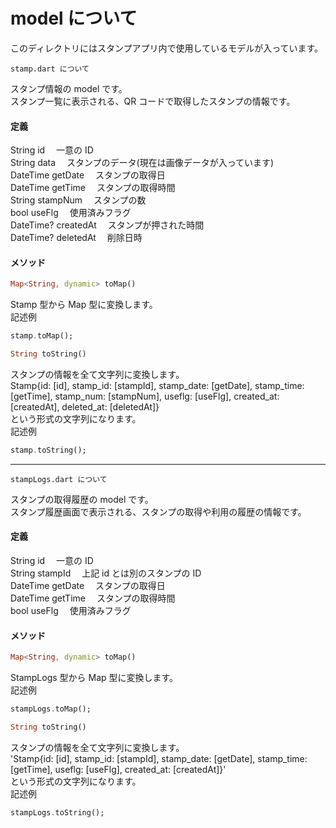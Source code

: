 # model について

このディレクトリにはスタンプアプリ内で使用しているモデルが入っています。

`stamp.dart について`

スタンプ情報の model です。  
スタンプ一覧に表示される、QR コードで取得したスタンプの情報です。

#### 定義

String id 　一意の ID  
String data 　スタンプのデータ(現在は画像データが入っています)  
DateTime getDate 　スタンプの取得日  
DateTime getTime 　スタンプの取得時間  
String stampNum 　スタンプの数  
bool useFlg 　使用済みフラグ  
DateTime? createdAt 　スタンプが押された時間  
DateTime? deletedAt 　削除日時

#### メソッド

```Dart
Map<String, dynamic> toMap()
```

Stamp 型から Map 型に変換します。  
記述例

```Dart
stamp.toMap();
```

```Dart
String toString()
```

スタンプの情報を全て文字列に変換します。  
Stamp{id: [id], stamp_id: [stampId], stamp_date: [getDate], stamp_time: [getTime], stamp_num: [stampNum], useflg: [useFlg], created_at: [createdAt], deleted_at: [deletedAt]}  
という形式の文字列になります。  
記述例

```Dart
stamp.toString();
```

---

`stampLogs.dart について`

スタンプの取得履歴の model です。  
スタンプ履歴画面で表示される、スタンプの取得や利用の履歴の情報です。

#### 定義

String id 　一意の ID  
String stampId 　上記 id とは別のスタンプの ID  
DateTime getDate 　スタンプの取得日  
DateTime getTime 　スタンプの取得時間  
bool useFlg 　使用済みフラグ

#### メソッド

```Dart
Map<String, dynamic> toMap()
```

StampLogs 型から Map 型に変換します。  
記述例

```Dart
stampLogs.toMap();
```

```Dart
String toString()
```

スタンプの情報を全て文字列に変換します。  
'Stamp{id: [id], stamp_id: [stampId], stamp_date: [getDate], stamp_time: [getTime], useflg: [useFlg], created_at: [createdAt]}'  
という形式の文字列になります。  
記述例

```Dart
stampLogs.toString();
```
